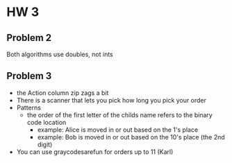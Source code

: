# HW 3

## Problem 2
Both algorithms use doubles, not ints
## Problem 3
- the Action column zip zags a bit
- There is a scanner that lets you pick how long you pick your order
- Patterns
  - the order of the first letter of the childs name refers to the binary code location
    - example: Alice is moved in or out based on the 1's place
    - example: Bob is moved in or out based on the 10's place (the 2nd digit)
- You can use graycodesarefun for orders up to 11 (Karl)